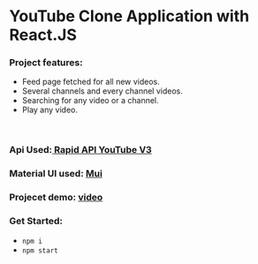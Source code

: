 # YouTube Clone Application with React.JS
### Project features:
<ul>
  <li>Feed page fetched for all new videos.</li>
<li>Several channels and every channel videos.</li>
<li>Searching for any video or a channel.</li>
<li>Play any video.</li>
  </ul> <br/>
  
### Api Used:<a href="https://rapidapi.com/ytdlfree/api/youtube-v31?utm_source=youtube.com%2FJavaScriptMastery&utm_medium=referral&utm_campaign=DevRel" > Rapid API YouTube V3 </a> <br/>

### Material UI used: <a href="https://mui.com/material-ui/" >Mui</a></br>

### Projecet demo: <a href="https://drive.google.com/file/d/1091fPhThSjKAdkyqZmpI18mlxZgb5GDh/view?usp=sharing">video</a> </br>

### Get Started:
- `npm i` </br>
- `npm start` </br>

